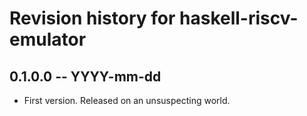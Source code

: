 # Revision history for haskell-riscv-emulator

## 0.1.0.0 -- YYYY-mm-dd

* First version. Released on an unsuspecting world.
